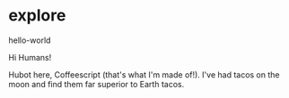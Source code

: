 # explore
hello-world

Hi Humans!

Hubot here, Coffeescript (that's what I'm made of!).
I've had tacos on the moon and find them far superior to Earth tacos.

